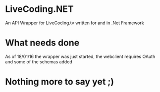 # LiveCoding.NET
An API Wrapper for LiveCoding.tv written for and in .Net Framework

# What needs done
As of 18/01/16 the wrapper was just started,
the webclient requires OAuth and some of the schemas added

# Nothing more to say yet ;)

